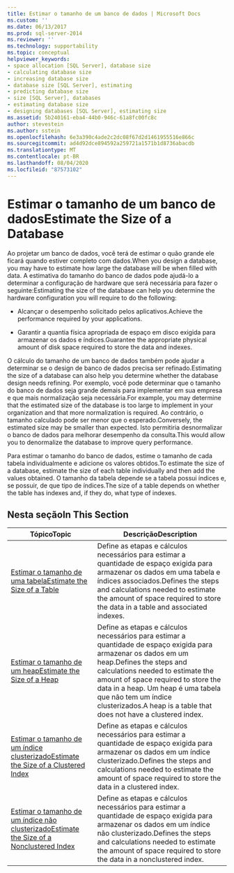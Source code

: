 ```yaml
---
title: Estimar o tamanho de um banco de dados | Microsoft Docs
ms.custom: ''
ms.date: 06/13/2017
ms.prod: sql-server-2014
ms.reviewer: ''
ms.technology: supportability
ms.topic: conceptual
helpviewer_keywords:
- space allocation [SQL Server], database size
- calculating database size
- increasing database size
- database size [SQL Server], estimating
- predicting database size
- size [SQL Server], databases
- estimating database size
- designing databases [SQL Server], estimating size
ms.assetid: 5b240161-eba4-44b0-946c-61a8fc00fc8c
author: stevestein
ms.author: sstein
ms.openlocfilehash: 6e3a390c4ade2c2dc08f67d2d1461955516e866c
ms.sourcegitcommit: ad4d92dce894592a259721a1571b1d8736abacdb
ms.translationtype: MT
ms.contentlocale: pt-BR
ms.lasthandoff: 08/04/2020
ms.locfileid: "87573102"
---
```

# <a name="estimate-the-size-of-a-database"></a><span data-ttu-id="31448-102">Estimar o tamanho de um banco de dados</span><span class="sxs-lookup"><span data-stu-id="31448-102">Estimate the Size of a Database</span></span>
  <span data-ttu-id="31448-103">Ao projetar um banco de dados, você terá de estimar o quão grande ele ficará quando estiver completo com dados.</span><span class="sxs-lookup"><span data-stu-id="31448-103">When you design a database, you may have to estimate how large the database will be when filled with data.</span></span> <span data-ttu-id="31448-104">A estimativa do tamanho do banco de dados pode ajudá-lo a determinar a configuração de hardware que será necessária para fazer o seguinte:</span><span class="sxs-lookup"><span data-stu-id="31448-104">Estimating the size of the database can help you determine the hardware configuration you will require to do the following:</span></span>  
  
-   <span data-ttu-id="31448-105">Alcançar o desempenho solicitado pelos aplicativos.</span><span class="sxs-lookup"><span data-stu-id="31448-105">Achieve the performance required by your applications.</span></span>  
  
-   <span data-ttu-id="31448-106">Garantir a quantia física apropriada de espaço em disco exigida para armazenar os dados e índices.</span><span class="sxs-lookup"><span data-stu-id="31448-106">Guarantee the appropriate physical amount of disk space required to store the data and indexes.</span></span>  
  
 <span data-ttu-id="31448-107">O cálculo do tamanho de um banco de dados também pode ajudar a determinar se o design de banco de dados precisa ser refinado.</span><span class="sxs-lookup"><span data-stu-id="31448-107">Estimating the size of a database can also help you determine whether the database design needs refining.</span></span> <span data-ttu-id="31448-108">Por exemplo, você pode determinar que o tamanho do banco de dados seja grande demais para implementar em sua empresa e que mais normalização seja necessária.</span><span class="sxs-lookup"><span data-stu-id="31448-108">For example, you may determine that the estimated size of the database is too large to implement in your organization and that more normalization is required.</span></span> <span data-ttu-id="31448-109">Ao contrário, o tamanho calculado pode ser menor que o esperado.</span><span class="sxs-lookup"><span data-stu-id="31448-109">Conversely, the estimated size may be smaller than expected.</span></span> <span data-ttu-id="31448-110">Isto permitiria desnormalizar o banco de dados para melhorar desempenho da consulta.</span><span class="sxs-lookup"><span data-stu-id="31448-110">This would allow you to denormalize the database to improve query performance.</span></span>  
  
 <span data-ttu-id="31448-111">Para estimar o tamanho do banco de dados, estime o tamanho de cada tabela individualmente e adicione os valores obtidos.</span><span class="sxs-lookup"><span data-stu-id="31448-111">To estimate the size of a database, estimate the size of each table individually and then add the values obtained.</span></span> <span data-ttu-id="31448-112">O tamanho da tabela depende se a tabela possui índices e, se possuir, de que tipo de índices.</span><span class="sxs-lookup"><span data-stu-id="31448-112">The size of a table depends on whether the table has indexes and, if they do, what type of indexes.</span></span>  
  
## <a name="in-this-section"></a><span data-ttu-id="31448-113">Nesta seção</span><span class="sxs-lookup"><span data-stu-id="31448-113">In This Section</span></span>  
  
|<span data-ttu-id="31448-114">Tópico</span><span class="sxs-lookup"><span data-stu-id="31448-114">Topic</span></span>|<span data-ttu-id="31448-115">Descrição</span><span class="sxs-lookup"><span data-stu-id="31448-115">Description</span></span>|  
|-----------|-----------------|  
|[<span data-ttu-id="31448-116">Estimar o tamanho de uma tabela</span><span class="sxs-lookup"><span data-stu-id="31448-116">Estimate the Size of a Table</span></span>](estimate-the-size-of-a-table.md)|<span data-ttu-id="31448-117">Define as etapas e cálculos necessários para estimar a quantidade de espaço exigida para armazenar os dados em uma tabela e índices associados.</span><span class="sxs-lookup"><span data-stu-id="31448-117">Defines the steps and calculations needed to estimate the amount of space required to store the data in a table and associated indexes.</span></span>|  
|[<span data-ttu-id="31448-118">Estimar o tamanho de um heap</span><span class="sxs-lookup"><span data-stu-id="31448-118">Estimate the Size of a Heap</span></span>](estimate-the-size-of-a-heap.md)|<span data-ttu-id="31448-119">Define as etapas e cálculos necessários para estimar a quantidade de espaço exigida para armazenar os dados em um heap.</span><span class="sxs-lookup"><span data-stu-id="31448-119">Defines the steps and calculations needed to estimate the amount of space required to store the data in a heap.</span></span> <span data-ttu-id="31448-120">Um heap é uma tabela que não tem um índice clusterizados.</span><span class="sxs-lookup"><span data-stu-id="31448-120">A heap is a table that does not have a clustered index.</span></span>|  
|[<span data-ttu-id="31448-121">Estimar o tamanho de um índice clusterizado</span><span class="sxs-lookup"><span data-stu-id="31448-121">Estimate the Size of a Clustered Index</span></span>](estimate-the-size-of-a-clustered-index.md)|<span data-ttu-id="31448-122">Define as etapas e cálculos necessários para estimar a quantidade de espaço exigida para armazenar os dados em um índice clusterizado.</span><span class="sxs-lookup"><span data-stu-id="31448-122">Defines the steps and calculations needed to estimate the amount of space required to store the data in a clustered index.</span></span>|  
|[<span data-ttu-id="31448-123">Estimar o tamanho de um índice não clusterizado</span><span class="sxs-lookup"><span data-stu-id="31448-123">Estimate the Size of a Nonclustered Index</span></span>](estimate-the-size-of-a-nonclustered-index.md)|<span data-ttu-id="31448-124">Define as etapas e cálculos necessários para estimar a quantidade de espaço exigida para armazenar os dados em um índice não clusterizado.</span><span class="sxs-lookup"><span data-stu-id="31448-124">Defines the steps and calculations needed to estimate the amount of space required to store the data in a nonclustered index.</span></span>|  
  
  
